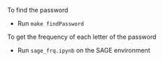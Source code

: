 To find the password
- Run `make findPassword`

To get the frequency of each letter of the password
- Run `sage_frq.ipynb` on the SAGE environment